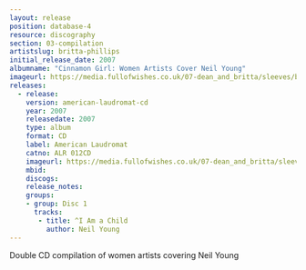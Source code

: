```yaml
---
layout: release
position: database-4
resource: discography
section: 03-compilation
artistslug: britta-phillips
initial_release_date: 2007
albumname: "Cinnamon Girl: Women Artists Cover Neil Young"
imageurl: https://media.fullofwishes.co.uk/07-dean_and_britta/sleeves/britta-phillips-cinnamon-girl.jpg
releases:
  - release:
    version: american-laudromat-cd
    year: 2007
    releasedate: 2007
    type: album
    format: CD
    label: American Laudromat
    catno: ALR 012CD
    imageurl: https://media.fullofwishes.co.uk/07-dean_and_britta/sleeves/britta-phillips-cinnamon-girl.jpg
    mbid:
    discogs:
    release_notes:
    groups:
    - group: Disc 1
      tracks:
       - title: ^I Am a Child
         author: Neil Young
---
```

Double CD compilation of women artists covering Neil Young
